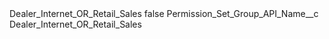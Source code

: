 <?xml version="1.0" encoding="UTF-8"?>
<CustomMetadata xmlns="http://soap.sforce.com/2006/04/metadata" xmlns:xsi="http://www.w3.org/2001/XMLSchema-instance" xmlns:xsd="http://www.w3.org/2001/XMLSchema">
    <label>Dealer_Internet_OR_Retail_Sales</label>
    <protected>false</protected>
    <values>
        <field>Permission_Set_Group_API_Name__c</field>
        <value xsi:type="xsd:string">Dealer_Internet_OR_Retail_Sales</value>
    </values>
</CustomMetadata>
